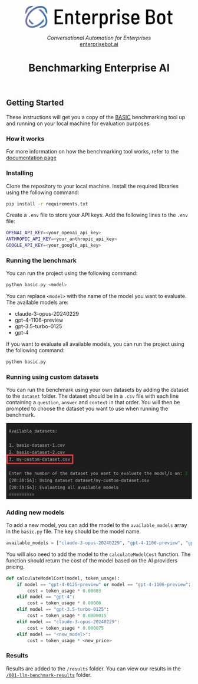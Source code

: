 <p align="center">
  <a href="https://enterprisebot.ai/">
    <img alt="Enterprise Bot" title="Enterprise Bot" src="images/logo.svg" width="400" style="color: black">
  </a>
</p>


<p align="center">
  <i>Conversational Automation for Enterprises</i><br/> 
  <a href="https://enterprisebot.ai">enterprisebot.ai</a>
</p>

<h1 align="center">
Benchmarking Enterprise AI
</h1>

<br/>



## Getting Started

These instructions will get you a copy of the [BASIC](https://www.enterprisebot.ai/blog/back-to-basics-a-generative-ai-benchmark-for-enterprise) benchmarking tool up and running on your local 
machine for evaluation purposes. 

### How it works
For more information on how the benchmarking tool works, refer to the [documentation page](Docmentation.md)

### Installing

Clone the repository to your local machine. Install the required libraries using the following command:

```bash
pip install -r requirements.txt
````

Create a `.env` file to store your API keys. Add the following lines to the `.env` file:

```bash
OPENAI_API_KEY=<your_openai_api_key>
ANTHROPIC_API_KEY=<your_anthropic_api_key>
GOOGLE_API_KEY=<your_google_api_key>
```

### Running the benchmark

You can run the project using the following command:

```bash
python basic.py <model>
```

You can replace `<model>` with the name of the model you want to evaluate. The available models are:

- claude-3-opus-20240229
- gpt-4-1106-preview
- gpt-3.5-turbo-0125
- gpt-4

If you want to evaluate all available models, you can run the project using the following command:

```bash
python basic.py
```


### Running using custom datasets

You can run the benchmark using your own datasets by adding the dataset to the `dataset` folder. The dataset should 
be in a `.csv` file with each line containing a ```question```, ```answer``` and ```context``` in that order. You 
will then be prompted to choose the dataset you want to use when running the benchmark.

![](images/custom-dataset.png)


### Adding new models

To add a new model, you can add the model to the `available_models` array in the `basic.py` file. The key should be the model name.

```python
available_models = ["claude-3-opus-20240229", "gpt-4-1106-preview", "gpt-3.5-turbo-0125", "gpt-4"]
```

You will also need to add the model to the `calculateModelCost` function. The function should return the cost of the model based on the AI providers pricing.

```python
def calculateModelCost(model, token_usage):
	if model == "gpt-4-0125-preview" or model == "gpt-4-1106-preview":
		cost = token_usage * 0.00003
	elif model == "gpt-4":
		cost = token_usage * 0.00006
	elif model == "gpt-3.5-turbo-0125":
		cost = token_usage * 0.0000015
	elif model == "claude-3-opus-20240229":
		cost = token_usage * 0.000075
	elif model == "<new_model>":
		cost = token_usage * <new_price>

```

### Results 

Results are added to the `/results` folder. You can view our results in the [`/001-llm-benchmark-results`](https://github.com/ritza-co/BASIC-enterprise-ai-benchmark/blob/add-chatbot-results/results/001-llm-benchmark-results/Final_BASIC_Rankings.csv) folder.


